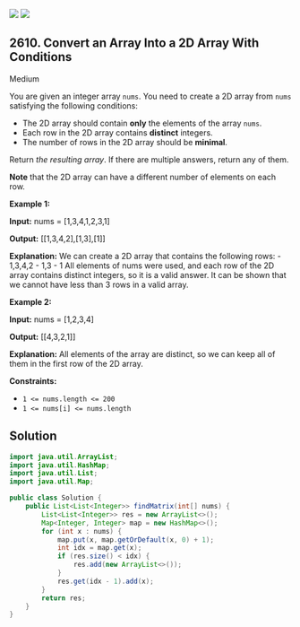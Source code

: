 [![](https://img.shields.io/github/stars/javadev/LeetCode-in-Java?label=Stars&style=flat-square)](https://github.com/javadev/LeetCode-in-Java)
[![](https://img.shields.io/github/forks/javadev/LeetCode-in-Java?label=Fork%20me%20on%20GitHub%20&style=flat-square)](https://github.com/javadev/LeetCode-in-Java/fork)

## 2610\. Convert an Array Into a 2D Array With Conditions

Medium

You are given an integer array `nums`. You need to create a 2D array from `nums` satisfying the following conditions:

*   The 2D array should contain **only** the elements of the array `nums`.
*   Each row in the 2D array contains **distinct** integers.
*   The number of rows in the 2D array should be **minimal**.

Return _the resulting array_. If there are multiple answers, return any of them.

**Note** that the 2D array can have a different number of elements on each row.

**Example 1:**

**Input:** nums = [1,3,4,1,2,3,1]

**Output:** [[1,3,4,2],[1,3],[1]]

**Explanation:** We can create a 2D array that contains the following rows: - 1,3,4,2 - 1,3 - 1 All elements of nums were used, and each row of the 2D array contains distinct integers, so it is a valid answer. It can be shown that we cannot have less than 3 rows in a valid array.

**Example 2:**

**Input:** nums = [1,2,3,4]

**Output:** [[4,3,2,1]]

**Explanation:** All elements of the array are distinct, so we can keep all of them in the first row of the 2D array.

**Constraints:**

*   `1 <= nums.length <= 200`
*   `1 <= nums[i] <= nums.length`

## Solution

```java
import java.util.ArrayList;
import java.util.HashMap;
import java.util.List;
import java.util.Map;

public class Solution {
    public List<List<Integer>> findMatrix(int[] nums) {
        List<List<Integer>> res = new ArrayList<>();
        Map<Integer, Integer> map = new HashMap<>();
        for (int x : nums) {
            map.put(x, map.getOrDefault(x, 0) + 1);
            int idx = map.get(x);
            if (res.size() < idx) {
                res.add(new ArrayList<>());
            }
            res.get(idx - 1).add(x);
        }
        return res;
    }
}
```